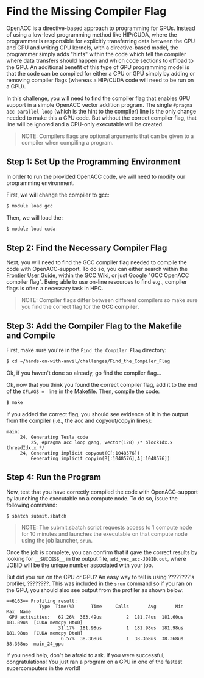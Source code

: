 # Find the Missing Compiler Flag
OpenACC is a directive-based approach to programming for GPUs. Instead of using a low-level programming method like HIP/CUDA, where the programmer is responsible for explicitly transferring data between the CPU and GPU and writing GPU kernels, with a directive-based model, the programmer simply adds "hints" within the code which tell the compiler where data transfers should happen and which code sections to offload to the GPU. An additional benefit of this type of GPU programming model is that the code can be compiled for either a CPU or GPU simply by adding or removing compiler flags (whereas a HIP/CUDA code will need to be run on a GPU).

In this challenge, you will need to find the compiler flag that enables GPU support in a simple OpenACC vector addition program. The single `#pragma acc parallel loop` (which is the hint to the compiler) line is the only change needed to make this a GPU code. But without the correct compiler flag, that line will be ignored and a CPU-only executable will be created. 

> NOTE: Compilers flags are optional arguments that can be given to a compiler when compiling a program.

## Step 1: Set Up the Programming Environment

In order to run the provided OpenACC code, we will need to modify our programming environment. 

First, we will change the compiler to gcc:

```bash
$ module load gcc
```

Then, we will load the:

```bash
$ module load cuda
```

## Step 2: Find the Necessary Compiler Flag

Next, you will need to find the GCC compiler flag needed to compile the code with OpenACC-support. To do so, you can either search within the [Frontier User Guide](https://docs.olcf.ornl.gov/systems/frontier_user_guide.html#), within the [GCC Wiki](https://gcc.gnu.org/wiki/HomePage), or just Google "GCC OpenACC compiler flag". Being able to use on-line resources to find e.g., compiler flags is often a necessary task in HPC.

> NOTE: Compiler flags differ between different compilers so make sure you find the correct flag for the **GCC compiler**.

## Step 3: Add the Compiler Flag to the Makefile and Compile

First, make sure you're in the `Find_the_Compiler_Flag` directory:

```bash
$ cd ~/hands-on-with-anvil/challenges/Find_the_Compiler_Flag
```

Ok, if you haven't done so already, go find the compiler flag...

Ok, now that you think you found the correct compiler flag, add it to the end of the `CFLAGS = ` line in the Makefile. Then, compile the code:

```bash
$ make
```

If you added the correct flag, you should see evidence of it in the output from the compiler (i.e., the acc and copyout/copyin lines):

```
main:
     24, Generating Tesla code
         25, #pragma acc loop gang, vector(128) /* blockIdx.x threadIdx.x */
     24, Generating implicit copyout(C[:1048576])
         Generating implicit copyin(B[:1048576],A[:1048576])
```

## Step 4: Run the Program

Now, test that you have correctly compiled the code with OpenACC-support by launching the executable on a compute node. To do so, issue the following command:

```
$ sbatch submit.sbatch
```

> NOTE: The submit.sbatch script requests access to 1 compute node for 10 minutes and launches the executable on that compute node using the job launcher, `srun`.


Once the job is complete, you can confirm that it gave the correct results by looking for `__SUCCESS__` in the output file, `add_vec_acc-JOBID.out`, where JOBID will be the unique number associated with your job. 

But did you run on the CPU or GPU? An easy way to tell is using ????????'s profiler, ????????. This was included in the `srun` command so if you ran on the GPU, you should also see output from the profiler as shown below:

```
==6163== Profiling result:
            Type  Time(%)      Time     Calls       Avg       Min       Max  Name
 GPU activities:   62.26%  363.49us         2  181.74us  181.60us  181.89us  [CUDA memcpy HtoD]
                   31.17%  181.98us         1  181.98us  181.98us  181.98us  [CUDA memcpy DtoH]
                    6.57%  38.368us         1  38.368us  38.368us  38.368us  main_24_gpu
```

If you need help, don't be afraid to ask. If you were successful, congratulations! You just ran a program on a GPU in one of the fastest supercomputers in the world!


